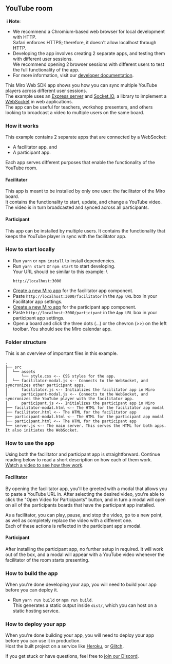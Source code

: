 ## YouTube room

**&nbsp;ℹ&nbsp;Note**:

- We recommend a Chromium-based web browser for local development with HTTP. \
  Safari enforces HTTPS; therefore, it doesn't allow localhost through HTTP.
- Developing the app involves creating 2 separate apps, and testing them with different user sessions. \
  We recommend opening 2 browser sessions with different users to test the full functionality of the app.
- For more information, visit our [developer documentation](https://developers.miro.com).

This Miro Web SDK app shows you how you can sync multiple YouTube players across different user sessions. \
The example uses an [Express server](https://expressjs.com/) and [Socket.IO](https://socket.io/), a library to implement a [WebSocket](https://developer.mozilla.org/en-US/docs/Web/API/WebSockets_API) in web applications. \
The app can be useful for teachers, workshop presenters, and others looking to broadcast a video to multiple users on the same board.

### How it works

This example contains 2 separate apps that are connected by a WebSocket:

- A facilitator app, and
- A participant app.

Each app serves different purposes that enable the functionality of the YouTube room.

#### Facilitator

This app is meant to be installed by only one user: the facilitator of the Miro board. \
It contains the functionality to start, update, and change a YouTube video. The video is in turn broadcasted and synced across all participants.

#### Participant

This app can be installed by multiple users. It contains the functionality that keeps the YouTube player in sync with the facilitator app.

### How to start locally

- Run `yarn` or `npm install` to install dependencies.
- Run `yarn start` or `npm start` to start developing. \
  Your URL should be similar to this example: \
  ```
  http://localhost:3000
  ```
- [Create a new Miro app](https://developers.miro.com/docs/build-your-first-hello-world-app#step-3-create-your-app-in-miro) for the facilitator app component.
- Paste `http://localhost:3000/facilitator` in the `App URL` box in your Facilitator app settings.
- [Create a new Miro app](https://developers.miro.com/docs/build-your-first-hello-world-app#step-3-create-your-app-in-miro) for the participant app component.
- Paste `http://localhost:3000/participant` in the `App URL` box in your participant app settings.
- Open a board and click the three dots (...) or the chevron (>>) on the left toolbar. You should see the Miro calendar app.

### Folder structure

This is an overview of important files in this example.

```
.
├── src
│  └── assets
│      └── style.css <-- CSS styles for the app.
│  └── facilitator-modal.js <-- Connects to the WebSocket, and syncronizes other participant apps.
│      facilitator.js <-- Initializes the facilitator app in Miro
│      participant-modal.js <-- Connects to the WebSocket, and syncronizes the YouTube player with the facilitator app.
│      participant.js <-- Initializes the participant app in Miro
├── facilitator-modal.html <-- The HTML for the facilitator app modal
├── facilitator.html <-- The HTML for the facilitator app
├── participant-modal.html <-- The HTML for the participant app modal
├── participant.html <-- The HTML for the participant app
└── server.js <-- The main server. This serves the HTML for both apps. It also initiates the WebSocket.
```

### How to use the app

Using both the facilitator and participant app is straightforward. Continue reading below to read a short description on how each of them work. \
[Watch a video to see how they work](http://www.youtube.com/watch?v=_HTZFf8bkNI).

#### Facilitator

By opening the facilitator app, you'll be greeted with a modal that allows you to paste a YouTube URL in. After selecting the desired video, you're able to click the "Open Video for Participants" button, and in turn a modal will open on all of the participants boards that have the participant app installed.

As a facilitator, you can play, pause, and stop the video, go to a new point, as well as completely replace the video with a different one. \
Each of these actions is reflected in the participant app's modal.

#### Participant

After installing the participant app, no further setup in required. It will work out of the box, and a modal will appear with a YouTube video whenever the facilitator of the room starts presenting.

### How to build the app

When you're done developing your app, you will need to build your app before you can deploy it.

- Run `yarn run build` or `npm run build`. \
  This generates a static output inside `dist/`, which you can host on a static hosting service.

### How to deploy your app

When you're done building your app, you will need to deploy your app before you can use it in production. \
Host the built project on a service like [Heroku](https://www.heroku.com/), or [Glitch](https://glitch.com/).

If you get stuck or have questions, feel free to [join our Discord](https://bit.ly/miro-developers).
